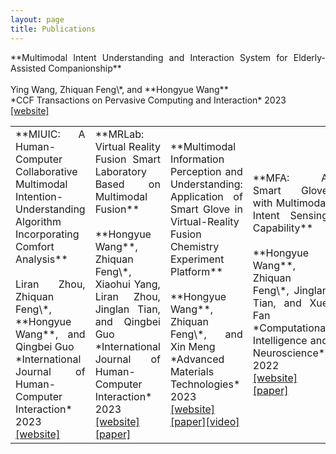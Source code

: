 ```yaml
---
layout: page
title: Publications
---
```

<table>
<colgroup>
<col width="30%" />
<col width="70%" />
</colgroup>
<tbody>
  


<p style="text-align:justify">**Multimodal Intent Understanding and Interaction System for Elderly-Assisted Companionship**<br><br>Ying Wang, Zhiquan Feng\*, and **Hongyue Wang**<br>*CCF Transactions on Pervasive Computing and Interaction* 2023<br><a href="https://link.springer.com/article/10.1007/s42486-023-00137-6" target="_blank">[website]</a></p>



<td markdown="span" style="text-align:justify">**MIUIC: A Human-Computer Collaborative Multimodal Intention-Understanding Algorithm Incorporating Comfort Analysis**<br><br>Liran Zhou, Zhiquan Feng\*, **Hongyue Wang**, and Qingbei Guo<br>*International Journal of Human-Computer Interaction* 2023<br><a href="https://www.tandfonline.com/doi/abs/10.1080/10447318.2023.2247606?journalCode=hihc20" target="_blank">[website]</a></td>


<td markdown="span" style="text-align:justify">**MRLab: Virtual Reality Fusion Smart Laboratory Based on Multimodal Fusion**<br><br>**Hongyue Wang**, Zhiquan Feng\*, Xiaohui Yang, Liran Zhou, Jinglan Tian, and Qingbei Guo<br>*International Journal of Human-Computer Interaction* 2023<br><a href="https://www.tandfonline.com/doi/abs/10.1080/10447318.2023.2227823" target="_blank">[website]</a><a href="/assets/pubs/MRLab Virtual Reality Fusion Smart Laboratory Based on Multimodal Fusion.pdf" target="_blank">[paper]</a></td>

<td markdown="span" style="text-align:justify">**Multimodal Information Perception and Understanding: Application of Smart Glove in Virtual-Reality Fusion Chemistry Experiment Platform**<br><br>**Hongyue Wang**, Zhiquan Feng\*, and Xin Meng<br>*Advanced Materials Technologies* 2023<br><a href="https://onlinelibrary.wiley.com/doi/abs/10.1002/admt.202200549" target="_blank">[website]</a><a href="/assets/pubs/Multimodal Information Perception and Understanding：Application of Smart Glove in Virtual-Reality Fusion Chemistry Experiment Platform.pdf" target="_blank">[paper]</a><a href="https://youtu.be/8btwYEO1cd4" target="_blank">[video]</a></td>


<td markdown="span" style="text-align:justify">**MFA: A Smart Glove with Multimodal Intent Sensing Capability**<br><br>**Hongyue Wang**, Zhiquan Feng\*, Jinglan Tian, and Xue Fan<br>*Computational Intelligence and Neuroscience* 2022<br><a href="https://www.hindawi.com/journals/cin/2022/3545850/" target="_blank">[website]</a><a href="/assets/pubs/MFA：A Smart Glove with Multimodal Intent Sensing Capability.pdf" target="_blank">[paper]</a></td>

<td markdown="span" style="text-align:justify">**Research on the Structure and Key Algorithms of Smart Gloves Oriented to Middle School Experimental Scene Perception**<br><br>**Hongyue Wang**, Xin Meng, and Zhiquan Feng\*<br>*ChineseCSCW: Computer Supported Cooperative Work and Social Computing* 2021<br><a href="https://link.springer.com/chapter/10.1007/978-981-19-4546-5_32" target="_blank">[website]</a><a href="/assets/pubs/Research on the Structure and Key Algorithms of Smart Gloves Oriented to Middle School Experimental Scene Perception.pdf" target="_blank">[paper]</a></td>

</tbody>
</table>

